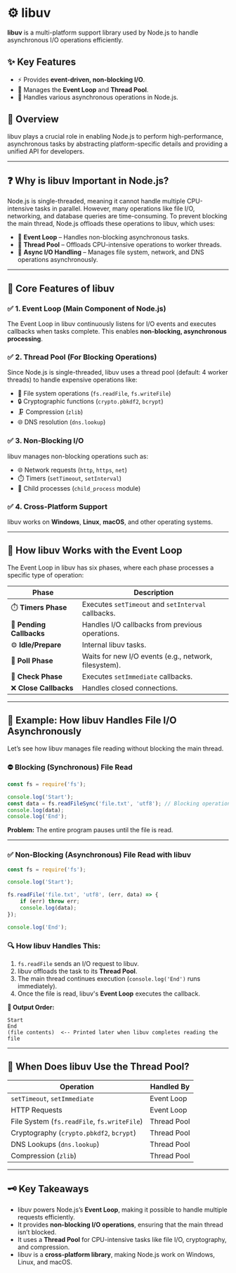 # ⚙️ libuv

**libuv** is a multi-platform support library used by Node.js to handle asynchronous I/O operations efficiently.

## ✨ Key Features

- ⚡ Provides **event-driven, non-blocking I/O**.
- 🔄 Manages the **Event Loop** and **Thread Pool**.
- 📂 Handles various asynchronous operations in Node.js.

## 📖 Overview

libuv plays a crucial role in enabling Node.js to perform high-performance, asynchronous tasks by abstracting platform-specific details and providing a unified API for developers.

---

## ❓ Why is libuv Important in Node.js?

Node.js is single-threaded, meaning it cannot handle multiple CPU-intensive tasks in parallel. However, many operations like file I/O, networking, and database queries are time-consuming. To prevent blocking the main thread, Node.js offloads these operations to libuv, which uses:

- 🔄 **Event Loop** – Handles non-blocking asynchronous tasks.
- 🧵 **Thread Pool** – Offloads CPU-intensive operations to worker threads.
- 📡 **Async I/O Handling** – Manages file system, network, and DNS operations asynchronously.

---

## 🌟 Core Features of libuv

### ✅ 1. Event Loop (Main Component of Node.js)
The Event Loop in libuv continuously listens for I/O events and executes callbacks when tasks complete.
This enables **non-blocking, asynchronous processing**.

### ✅ 2. Thread Pool (For Blocking Operations)
Since Node.js is single-threaded, libuv uses a thread pool (default: 4 worker threads) to handle expensive operations like:

- 📂 File system operations (`fs.readFile`, `fs.writeFile`)
- 🔒 Cryptographic functions (`crypto.pbkdf2`, `bcrypt`)
- 🗜️ Compression (`zlib`)
- 🌐 DNS resolution (`dns.lookup`)

### ✅ 3. Non-Blocking I/O
libuv manages non-blocking operations such as:

- 🌐 Network requests (`http`, `https`, `net`)
- ⏱️ Timers (`setTimeout`, `setInterval`)
- 👶 Child processes (`child_process` module)

### ✅ 4. Cross-Platform Support
libuv works on **Windows**, **Linux**, **macOS**, and other operating systems.

---

## 🔄 How libuv Works with the Event Loop

The Event Loop in libuv has six phases, where each phase processes a specific type of operation:

| **Phase**               | **Description**                                                                 |
|-------------------------|---------------------------------------------------------------------------------|
| ⏱️ **Timers Phase**      | Executes `setTimeout` and `setInterval` callbacks.                              |
| 🔄 **Pending Callbacks** | Handles I/O callbacks from previous operations.                                |
| ⚙️ **Idle/Prepare**      | Internal libuv tasks.                                                          |
| 📡 **Poll Phase**        | Waits for new I/O events (e.g., network, filesystem).                           |
| 🚀 **Check Phase**       | Executes `setImmediate` callbacks.                                             |
| ❌ **Close Callbacks**   | Handles closed connections.                                                    |

---

## 📂 Example: How libuv Handles File I/O Asynchronously

Let’s see how libuv manages file reading without blocking the main thread.

### ⛔ Blocking (Synchronous) File Read

```javascript
const fs = require('fs');

console.log('Start');
const data = fs.readFileSync('file.txt', 'utf8'); // Blocking operation
console.log(data);
console.log('End');
```

**Problem:** The entire program pauses until the file is read.

---

### ✅ Non-Blocking (Asynchronous) File Read with libuv

```javascript
const fs = require('fs');

console.log('Start');

fs.readFile('file.txt', 'utf8', (err, data) => {
    if (err) throw err;
    console.log(data);
});

console.log('End');
```

### 🔍 How libuv Handles This:

1. `fs.readFile` sends an I/O request to libuv.
2. libuv offloads the task to its **Thread Pool**.
3. The main thread continues execution (`console.log('End')` runs immediately).
4. Once the file is read, libuv's **Event Loop** executes the callback.

**🔹 Output Order:**

```plaintext
Start
End
(file contents)  <-- Printed later when libuv completes reading the file
```

---

## 🧵 When Does libuv Use the Thread Pool?

| **Operation**                     | **Handled By**       |
|------------------------------------|----------------------|
| `setTimeout`, `setImmediate`       | Event Loop           |
| HTTP Requests                      | Event Loop           |
| File System (`fs.readFile`, `fs.writeFile`) | Thread Pool         |
| Cryptography (`crypto.pbkdf2`, `bcrypt`)   | Thread Pool         |
| DNS Lookups (`dns.lookup`)         | Thread Pool          |
| Compression (`zlib`)               | Thread Pool          |

---

## 🗝️ Key Takeaways

- libuv powers Node.js’s **Event Loop**, making it possible to handle multiple requests efficiently.
- It provides **non-blocking I/O operations**, ensuring that the main thread isn’t blocked.
- It uses a **Thread Pool** for CPU-intensive tasks like file I/O, cryptography, and compression.
- libuv is a **cross-platform library**, making Node.js work on Windows, Linux, and macOS.